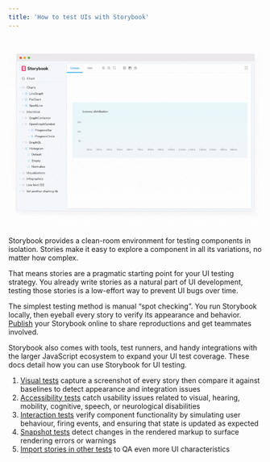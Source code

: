 ```yaml
---
title: 'How to test UIs with Storybook'
---
```


![Storybook example chart](./storybook-chart-optimized.png)

Storybook provides a clean-room environment for testing components in isolation. Stories make it easy to explore a component in all its variations, no matter how complex.

That means stories are a pragmatic starting point for your UI testing strategy. You already write stories as a natural part of UI development, testing those stories is a low-effort way to prevent UI bugs over time.

The simplest testing method is manual “spot checking”. You run Storybook locally, then eyeball every story to verify its appearance and behavior. [Publish](../workflows/publish-storybook.md) your Storybook online to share reproductions and get teammates involved.

Storybook also comes with tools, test runners, and handy integrations with the larger JavaScript ecosystem to expand your UI test coverage. These docs detail how you can use Storybook for UI testing.

1. [Visual tests](./visual-testing.md) capture a screenshot of every story then compare it against baselines to detect appearance and integration issues
2. [Accessibility tests](./accessibility-testing.md) catch usability issues related to visual, hearing, mobility, cognitive, speech, or neurological disabilities
3. [Interaction tests](./interaction-testing.md) verify component functionality by simulating user behaviour, firing events, and ensuring that state is updated as expected
4. [Snapshot tests](./snapshot-testing.md) detect changes in the rendered markup to surface rendering errors or warnings
5. [Import stories in other tests](./importing-stories-in-tests.md) to QA even more UI characteristics
